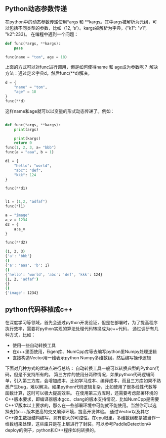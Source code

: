 ## Python动态参数传递
在python中的动态参数传递使用*args 和 **kargs。其中args被解析为元组，可以包括不同类型的参数，比如（12, ‘s’）。kargs被解析为字典，{"k1": "v1", "k2":233}。
在编程中遇到一个问题：
```python
def func(*args, **kargs):
    pass

func(name = "tom", age = 18)
```
上面的方式可以对func进行调用，但是如何使得name 和 age成为参数呢？
解决方法：通过定义字典d，然后func(**d)解决。
```python
d = {
    "name" = "tom",
	"age" = 18
}
func(**d)
```
这样name和age就可以以变量的形式动态传递了。例如：
```python

def func(*args, **kargs):
    print(args)

    print(kargs)
    return 0
func(1, 2, 3, a= "bbb")
func(a = "aaa", b = 1)

d1 = {
    "hello": "world",
    "abc": "def",
    "kkk": 124
}

func(**d1)


l1 = (1,2, "adfaf")
func(*l1)

a = "image"
a_v = 1234
d2 = {
    a:a_v
}

func(**d2)
```
```bash
(1, 2, 3)
{'a': 'bbb'}
()
{'a': 'aaa', 'b': 1}
()
{'hello': 'world', 'abc': 'def', 'kkk': 124}
(1, 2, 'adfaf')
{}
()
{'image': 1234}
```
## python代码移植成c++
在深度学习等领域，首先会通过python开发验证，但是在部署时，为了提高程序执行效率，需要将python实现的算法处理代码转换成为c++代码，
通过调研有几种方式，比如：

- 使用一些自动转换工具
- 在c++里面使用，Eigen库、NumCpp库等去编写python里Numpy处理逻辑
- 直接构造Vector用一维表示python Numpy多维数组，然后编写操作逻辑

下面对几种方式的优缺点进行总结：
 	自动转换工具一般可以转换典型的Python代码，但是不支持所有的。
第三方库的使用分两种情况，如果python代码逻辑简单，引入第三方库，会增加成本，比如学习成本、编译成本，而且三方库如果不熟悉产生bug，难以解决。如果python代码逻辑复杂，比如使用了很多线性代数等函数计算，这时可以极大提高效率。
在使用第三方库时，还需要考虑部署环境的C++版本要求，即编译器版本gcc、clang的版本支持情况，比如NumCpp是需要 C++17版本以上要求的，那么在一些部署环境中可能就不能使用。当然你可以选择支持c++版本更高的交叉编译环境，提高开发体验。
通过Vector以及其它C++原生数据结构编写，具有更大的可控性。在cpu眼里，多维数组都是被当作一维数组来处理，这些库只是在上层进行了封装。可以参考PaddleDetection中deploy的例子，python和C++程序如何转换的。